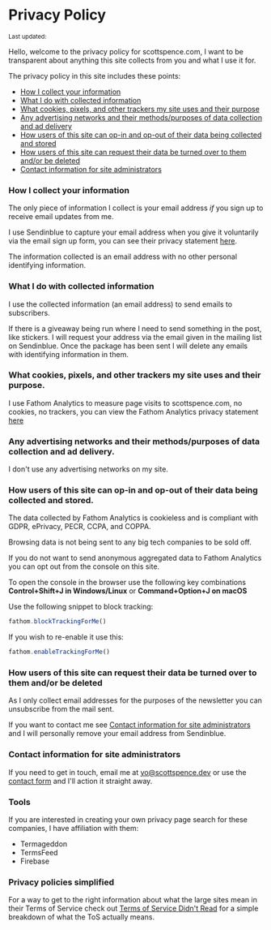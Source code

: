 <script>
  import {
    DateUpdated, 
    Small 
  } from '$lib/components'
</script>

# Privacy Policy

<Small>
  Last updated: <DateUpdated date="2023-01-04" small="true" />
</Small>

Hello, welcome to the privacy policy for scottspence.com, I want to be
transparent about anything this site collects from you and what I use
it for.

The privacy policy in this site includes these points:

- [How I collect your information]
- [What I do with collected information]
- [What cookies, pixels, and other trackers my site uses and their
  purpose]
- [Any advertising networks and their methods/purposes of data
  collection and ad delivery]
- [How users of this site can op-in and op-out of their data being
  collected and stored]
- [How users of this site can request their data be turned over to
  them and/or be deleted]
- [Contact information for site administrators]

### How I collect your information

The only piece of information I collect is your email address _if_ you
sign up to receive email updates from me.

I use Sendinblue to capture your email address when you give it
voluntarily via the email sign up form, you can see their privacy
statement [here][0].

The information collected is an email address with no other personal
identifying information.

### What I do with collected information

I use the collected information (an email address) to send emails to
subscribers.

If there is a giveaway being run where I need to send something in the
post, like stickers. I will request your address via the email given
in the mailing list on Sendinblue. Once the package has been sent I
will delete any emails with identifying information in them.

### What cookies, pixels, and other trackers my site uses and their purpose.

I use Fathom Analytics to measure page visits to scottspence.com, no
cookies, no trackers, you can view the Fathom Analytics privacy
statement [here][1]

### Any advertising networks and their methods/purposes of data collection and ad delivery.

I don't use any advertising networks on my site.

### How users of this site can op-in and op-out of their data being collected and stored.

<!-- cSpell:ignore pecr,ccpa,coppa -->

The data collected by Fathom Analytics is cookieless and is compliant
with GDPR, ePrivacy, PECR, CCPA, and COPPA.

Browsing data is not being sent to any big tech companies to be sold
off.

If you do not want to send anonymous aggregated data to Fathom
Analytics you can opt out from the console on this site.

To open the console in the browser use the following key combinations
**Control+Shift+J in Windows/Linux** or **Command+Option+J on macOS**

Use the following snippet to block tracking:

```js
fathom.blockTrackingForMe()
```

If you wish to re-enable it use this:

```js
fathom.enableTrackingForMe()
```

### How users of this site can request their data be turned over to them and/or be deleted

As I only collect email addresses for the purposes of the newsletter
you can unsubscribe from the mail sent.

If you want to contact me see [Contact information for site
administrators] and I will personally remove your email address from
Sendinblue.

### Contact information for site administrators

If you need to get in touch, email me at [yo@scottspence.dev] or use
the [contact form] and I'll action it straight away.

### Tools

If you are interested in creating your own privacy page search for
these companies, I have affiliation with them:

- Termageddon
- TermsFeed
- Firebase

### Privacy policies simplified

For a way to get to the right information about what the large sites
mean in their Terms of Service check out [Terms of Service Didn't
Read] for a simple breakdown of what the ToS actually means.

<!-- Links -->

[how i collect your information]: #how-i-collect-your-information
[what i do with collected information]:
  #what-i-do-with-collected-information
[what cookies, pixels, and other trackers my site uses and their purpose]:
  #what-cookies-pixels-and-other-trackers-my-site-uses-and-their-purpose

<!-- cSpell:ignore methodspurposes -->

[any advertising networks and their methods/purposes of data collection and ad delivery]:
  #any-advertising-networks-and-their-methodspurposes-of-data-collection-and-ad-delivery
[how users of this site can op-in and op-out of their data being collected and stored]:
  #how-users-of-this-site-can-op-in-and-op-out-of-their-data-being-collected-and-stored

<!-- cSpell:ignore andor -->

[how users of this site can request their data be turned over to them and/or be deleted]:
  #how-users-of-this-site-can-request-their-data-be-turned-over-to-them-andor-be-deleted
[contact information for site administrators]:
  #contact-information-for-site-administrators
[0]: https://www.sendinblue.com/legal/privacypolicy/
[1]: https://usefathom.com/privacy
[yo@scottspence.dev]:
  mailto:yo@scottspence.dev?subject=Privacy%20Concern&body=Hi%20Scott%2C%0D%0A%0D%0AI%20have%20a%20concern%20about%20my%20privacy%20on%20your%20site.
[contact form]: /contact
[terms of service didn't read]: https://tosdr.org/
[contact information for site administrators]:
  #contact-information-for-site-administrators
